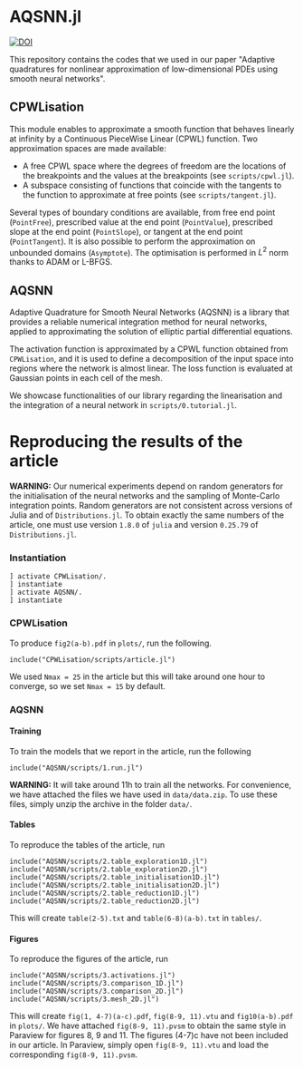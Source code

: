 # AQSNN.jl

[![DOI](https://zenodo.org/badge/614422884.svg)](https://zenodo.org/badge/latestdoi/614422884)

This repository contains the codes that we used in our paper "Adaptive quadratures for nonlinear approximation of low-dimensional PDEs using smooth neural networks".

## CPWLisation

This module enables to approximate a smooth function that behaves linearly at infinity by a Continuous PieceWise Linear (CPWL) function. Two approximation spaces are made available:

* A free CPWL space where the degrees of freedom are the locations of the breakpoints and the values at the breakpoints (see `scripts/cpwl.jl`).
* A subspace consisting of functions that coincide with the tangents to the function to approximate at free points (see `scripts/tangent.jl`).

Several types of boundary conditions are available, from free end point (`PointFree`), prescribed value at the end point (`PointValue`), prescribed slope at the end point (`PointSlope`), or tangent at the end point (`PointTangent`). It is also possible to perform the approximation on unbounded domains (`Asymptote`). The optimisation is performed in $L^2$ norm thanks to ADAM or L-BFGS.

## AQSNN

Adaptive Quadrature for Smooth Neural Networks (AQSNN) is a library that provides a reliable numerical integration method for neural networks, applied to approximating the solution of elliptic partial differential equations.

The activation function is approximated by a CPWL function obtained from `CPWLisation`, and it is used to define a decomposition of the input space into regions where the network is almost linear. The loss function is evaluated at Gaussian points in each cell of the mesh.

We showcase functionalities of our library regarding the linearisation and the integration of a neural network in `scripts/0.tutorial.jl`.

# Reproducing the results of the article

**WARNING:** Our numerical experiments depend on random generators for the initialisation of the neural networks and the sampling of Monte-Carlo integration points. Random generators are not consistent across versions of Julia and of `Distributions.jl`. To obtain exactly the same numbers of the article, one must use version `1.8.0` of `julia` and version `0.25.79` of `Distributions.jl`.

### Instantiation
```
] activate CPWLisation/.
] instantiate
] activate AQSNN/.
] instantiate
```

### CPWLisation
To produce `fig2(a-b).pdf` in `plots/`, run the following.
```
include("CPWLisation/scripts/article.jl")
```
We used `Nmax = 25` in the article but this will take around one hour to converge, so we set `Nmax = 15` by default.

### AQSNN

#### Training
To train the models that we report in the article, run the following
```
include("AQSNN/scripts/1.run.jl")
```
**WARNING:** It will take around 11h to train all the networks. For convenience, we have attached the files we have used in `data/data.zip`. To use these files, simply unzip the archive in the folder `data/`.

#### Tables
To reproduce the tables of the article, run
```
include("AQSNN/scripts/2.table_exploration1D.jl")
include("AQSNN/scripts/2.table_exploration2D.jl")
include("AQSNN/scripts/2.table_initialisation1D.jl")
include("AQSNN/scripts/2.table_initialisation2D.jl")
include("AQSNN/scripts/2.table_reduction1D.jl")
include("AQSNN/scripts/2.table_reduction2D.jl")
```
This will create `table(2-5).txt` and `table(6-8)(a-b).txt` in `tables/`.

#### Figures
To reproduce the figures of the article, run
```
include("AQSNN/scripts/3.activations.jl")
include("AQSNN/scripts/3.comparison_1D.jl")
include("AQSNN/scripts/3.comparison_2D.jl")
include("AQSNN/scripts/3.mesh_2D.jl")
```
This will create `fig(1, 4-7)(a-c).pdf`, `fig(8-9, 11).vtu` and `fig10(a-b).pdf` in `plots/`. We have attached `fig(8-9, 11).pvsm` to obtain the same style in Paraview for figures 8, 9 and 11. The figures (4-7)c have not been included in our article. In Paraview, simply open `fig(8-9, 11).vtu` and load the corresponding `fig(8-9, 11).pvsm`.